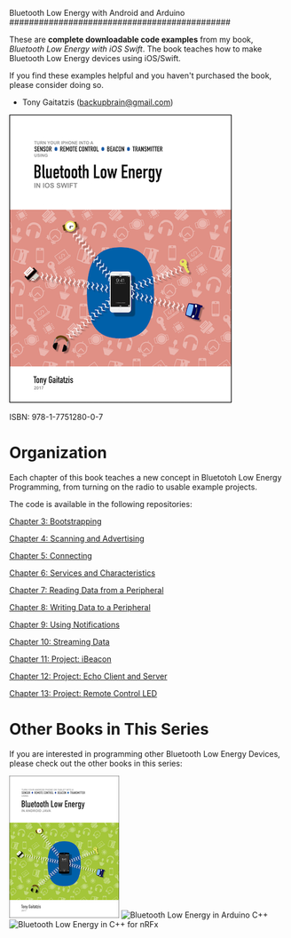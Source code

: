 Bluetooth Low Energy with Android and Arduino
#############################################


These are **complete downloadable code examples** from my book, _Bluetooth Low Energy with iOS Swift_.  The book teaches how to make Bluetooth Low Energy devices using iOS/Swift.  

If you find these examples helpful and you haven't purchased the book, please consider doing so.

- Tony Gaitatzis (<backupbrain@gmail.com>)

![BookCover](Bluetooth%20Low%20Energy%20in%20iOS%20Swift%20Cover.png)

ISBN: 978-1-7751280-0-7


Organization
============
Each chapter of this book teaches a new concept in Bluetotoh Low Energy Programming, from turning on the radio to usable example projects.

The code is available in the following repositories:

[Chapter 3: Bootstrapping](https://github.com/BluetoothLowEnergyIniOSSwift/Chapter03)

[Chapter 4: Scanning and Advertising](https://github.com/BluetoothLowEnergyIniOSSwift/Chapter04)

[Chapter 5: Connecting](https://github.com/BluetoothLowEnergyIniOSSwift/Chapter05)

[Chapter 6: Services and Characteristics](https://github.com/BluetoothLowEnergyIniOSSwift/Chapter06)

[Chapter 7: Reading Data from a Peripheral](https://github.com/BluetoothLowEnergyIniOSSwift/Chapter07)

[Chapter 8: Writing Data to a Peripheral](https://github.com/BluetoothLowEnergyIniOSSwift/Chapter08)

[Chapter 9: Using Notifications](https://github.com/BluetoothLowEnergyIniOSSwift/Chapter09)

[Chapter 10: Streaming Data](https://github.com/BluetoothLowEnergyIniOSSwift/Chapter10)

[Chapter 11: Project: iBeacon](https://github.com/BluetoothLowEnergyIniOSSwift/Chapter11)

[Chapter 12: Project: Echo Client and Server](https://github.com/BluetoothLowEnergyIniOSSwift/Chapter12)

[Chapter 13: Project: Remote Control LED](https://github.com/BluetoothLowEnergyIniOSSwift/Chapter13)



Other Books in This Series
===========================
If you are interested in programming other Bluetooth Low Energy Devices, please check out the other books in this series:


![Bluetooth Low Energy in Android Java](Other%20Books/Bluetooth%20Low%20Energy%20in%20Android%20Java.png)
![Bluetooth Low Energy in Arduino C++](Other%20Books/Other%20Books/Bluetooth%20Low%20Energy%20in%20Arduino%20C%2B%2B.png)
![Bluetooth Low Energy in C++ for nRFx](Other%20Books/Other%20Books/Bluetooth%20Low%20Energy%20in%20C%2B%2B%20for%20nRFx.png)